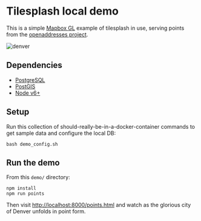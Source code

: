 # Tilesplash local demo

This is a simple [Mapbox GL](https://www.mapbox.com/mapbox-gl-js/api/) example of tilesplash in use, serving points from the [openaddresses project](https://openaddresses.io/).

![denver](https://www.dropbox.com/s/oxrn5t7e48pvkum/denver.gif?dl=1)

## Dependencies

- [PostgreSQL](https://www.postgresql.org/download/)
- [PostGIS](http://postgis.net/install/)
- [Node v6+](https://nodejs.org/en/download/)

## Setup

Run this collection of should-really-be-in-a-docker-container commands to get sample data and configure the local DB:

```
bash demo_config.sh
```

## Run the demo

From this `demo/` directory:
```
npm install
npm run points
```

Then visit [http://localhost:8000/points.html](http://localhost:8000/points.html) and watch as the glorious city of Denver unfolds in point form.